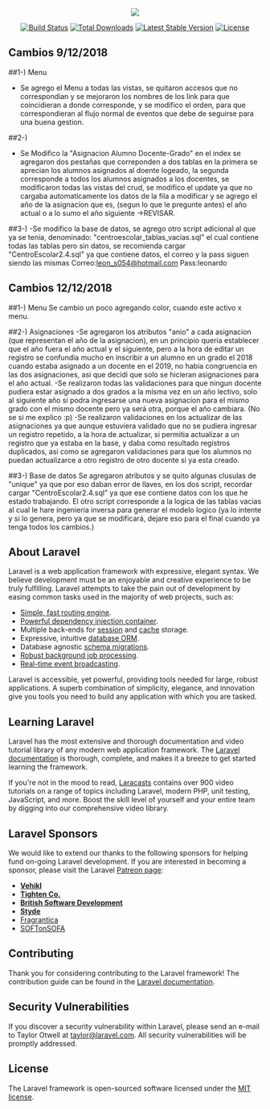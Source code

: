 <p align="center"><img src="https://laravel.com/assets/img/components/logo-laravel.svg"></p>

<p align="center">
<a href="https://travis-ci.org/laravel/framework"><img src="https://travis-ci.org/laravel/framework.svg" alt="Build Status"></a>
<a href="https://packagist.org/packages/laravel/framework"><img src="https://poser.pugx.org/laravel/framework/d/total.svg" alt="Total Downloads"></a>
<a href="https://packagist.org/packages/laravel/framework"><img src="https://poser.pugx.org/laravel/framework/v/stable.svg" alt="Latest Stable Version"></a>
<a href="https://packagist.org/packages/laravel/framework"><img src="https://poser.pugx.org/laravel/framework/license.svg" alt="License"></a>
</p>


## Cambios 9/12/2018
##1-) Menu
- Se agrego el Menu a todas las vistas, se quitaron accesos que no correspondian y se mejoraron los nombres de los link para que coincidieran a donde corresponde, y se modifico el orden, para que correspondieran al flujo normal de eventos que debe de seguirse para una buena gestion.

##2-) 
- Se Modifico la "Asignacion Alumno Docente-Grado" en el index se agregaron dos pestañas que correponden a dos tablas en la primera se aprecian los alumnos asignados al doente logeado, la segunda corresponde a todos los alumnos asignados a los docentes, se modificaron todas las vistas del crud, se modifico el update ya que no cargaba automaticamente los datos de la fila a modificar y se agrego el año de la asignacion que es, (segun lo que le pregunte antes) el año actual o a lo sumo el año siguiente ->REVISAR.

##3-)
-Se modifico la base de datos, se agrego otro script adicional al que ya se tenia, denominado: "centroescolar_tablas_vacias.sql" el cual contiene todas las tablas pero sin datos, se recomienda cargar "CentroEscolar2.4.sql" ya que contiene datos, el correo y la pass siguen siendo las mismas Correo:leon_s054@hotmail.com Pass:leonardo

## Cambios 12/12/2018

##1-) Menu 
Se cambio un poco agregando color, cuando este activo x menu. 

##2-) Asignaciones 
-Se agregaron los atributos "anio" a cada asignacion (que representan el año de la asignacion), en un principio queria establecer que el año fuera el año actual y el siguiente, pero a la hora de editar un registro se confundia mucho en inscribir a un alumno en un grado el 2018 cuando estaba asignado a un docente en el 2019, no habia congruencia en las dos asignaciones, asi que decidi que solo se hicieran asignaciones para el año actual.
-Se realizaron todas las validaciones para que ningun docente pudiera estar asignado a dos grados a la misma vez en un año lectivo, solo al siguiente año si podra ingresarse una nueva asignacion para el mismo grado con el mismo docente pero ya será otra, porque el año cambiara. (No se si me explico :p)
-Se realizaron validaciones en los actualizar de las asignaciones ya que aunque estuviera validado que no se pudiera ingresar un registro repetido, a la hora de actualizar, si permitia actualizar a un registro que ya estaba en la base, y daba como resultado registros duplicados, asi como se agregaron validaciones para que los alumnos no puedan actualizarce a otro registro de otro docente si ya esta creado.

##3-) Base de datos
Se agregaron atributos y se quito algunas clusulas de "unique" ya que por eso daban error de llaves, en los dos script, recordar cargar "CentroEscolar2.4.sql" ya que ese contiene datos con los que he estado trabajando.
El otro script corresponde a la logica de las tablas vacias al cual le hare ingenieria inversa para generar el modelo logico (ya lo intente y si lo genera, pero ya que se modificará, dejare eso para el final cuando ya tenga todos los cambios.) 



## About Laravel

Laravel is a web application framework with expressive, elegant syntax. We believe development must be an enjoyable and creative experience to be truly fulfilling. Laravel attempts to take the pain out of development by easing common tasks used in the majority of web projects, such as:

- [Simple, fast routing engine](https://laravel.com/docs/routing).
- [Powerful dependency injection container](https://laravel.com/docs/container).
- Multiple back-ends for [session](https://laravel.com/docs/session) and [cache](https://laravel.com/docs/cache) storage.
- Expressive, intuitive [database ORM](https://laravel.com/docs/eloquent).
- Database agnostic [schema migrations](https://laravel.com/docs/migrations).
- [Robust background job processing](https://laravel.com/docs/queues).
- [Real-time event broadcasting](https://laravel.com/docs/broadcasting).

Laravel is accessible, yet powerful, providing tools needed for large, robust applications. A superb combination of simplicity, elegance, and innovation give you tools you need to build any application with which you are tasked.

## Learning Laravel

Laravel has the most extensive and thorough documentation and video tutorial library of any modern web application framework. The [Laravel documentation](https://laravel.com/docs) is thorough, complete, and makes it a breeze to get started learning the framework.

If you're not in the mood to read, [Laracasts](https://laracasts.com) contains over 900 video tutorials on a range of topics including Laravel, modern PHP, unit testing, JavaScript, and more. Boost the skill level of yourself and your entire team by digging into our comprehensive video library.

## Laravel Sponsors

We would like to extend our thanks to the following sponsors for helping fund on-going Laravel development. If you are interested in becoming a sponsor, please visit the Laravel [Patreon page](http://patreon.com/taylorotwell):

- **[Vehikl](http://vehikl.com)**
- **[Tighten Co.](https://tighten.co)**
- **[British Software Development](https://www.britishsoftware.co)**
- **[Styde](https://styde.net)**
- [Fragrantica](https://www.fragrantica.com)
- [SOFTonSOFA](https://softonsofa.com/)

## Contributing

Thank you for considering contributing to the Laravel framework! The contribution guide can be found in the [Laravel documentation](http://laravel.com/docs/contributions).

## Security Vulnerabilities

If you discover a security vulnerability within Laravel, please send an e-mail to Taylor Otwell at taylor@laravel.com. All security vulnerabilities will be promptly addressed.

## License

The Laravel framework is open-sourced software licensed under the [MIT license](http://opensource.org/licenses/MIT).
